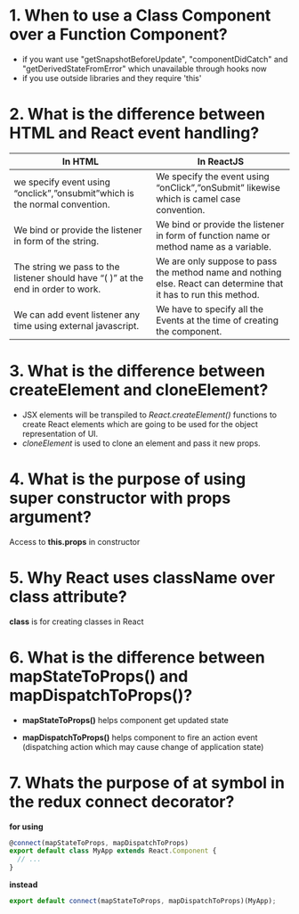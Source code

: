# 1. When to use a Class Component over a Function Component?

- if you want use "getSnapshotBeforeUpdate", "componentDidCatch" and "getDerivedStateFromError" which unavailable through hooks now
- if you use outside libraries and they require 'this'

# 2. What is the difference between HTML and React event handling?

| In HTML                                                                           | In ReactJS                                                                                                        |
| --------------------------------------------------------------------------------- | ----------------------------------------------------------------------------------------------------------------- |
| we specify event using “onclick”,”onsubmit”which is the normal convention.        | We specify the event using “onClick”,”onSubmit” likewise which is camel case convention.                          |
| We bind or provide the listener in form of the string.                            | We bind or provide the listener in form of function name or method name as a variable.                            |
| The string we pass to the listener should have “( )” at the end in order to work. | We are only suppose to pass the method name and nothing else. React can determine that it has to run this method. |
| We can add event listener any time using external javascript.                     | We have to specify all the Events at the time of creating the component.                                          |

# 3. What is the difference between createElement and cloneElement?

- JSX elements will be transpiled to _React.createElement()_ functions to create React elements which are going to be used for the object representation of UI.
- _cloneElement_ is used to clone an element and pass it new props.

# 4. What is the purpose of using super constructor with props argument?

Access to **this.props** in constructor

# 5. Why React uses className over class attribute?

**class** is for creating classes in React

# 6. What is the difference between mapStateToProps() and mapDispatchToProps()?

- **mapStateToProps()** helps component get updated state

- **mapDispatchToProps()** helps component to fire an action event (dispatching action which may cause change of application state)

# 7. Whats the purpose of at symbol in the redux connect decorator?

**for using**

```jsx
@connect(mapStateToProps, mapDispatchToProps)
export default class MyApp extends React.Component {
  // ...
}
```

**instead**

```jsx
export default connect(mapStateToProps, mapDispatchToProps)(MyApp);
```
